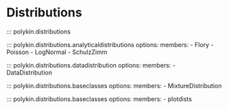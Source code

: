# Distributions

::: polykin.distributions

::: polykin.distributions.analyticaldistributions
    options:
        members:
            - Flory
            - Poisson
            - LogNormal
            - SchulzZimm

::: polykin.distributions.datadistribution
    options:
        members:
            - DataDistribution

::: polykin.distributions.baseclasses
    options:
        members:
            - MixtureDistribution

::: polykin.distributions.baseclasses
    options:
        members:
            - plotdists
